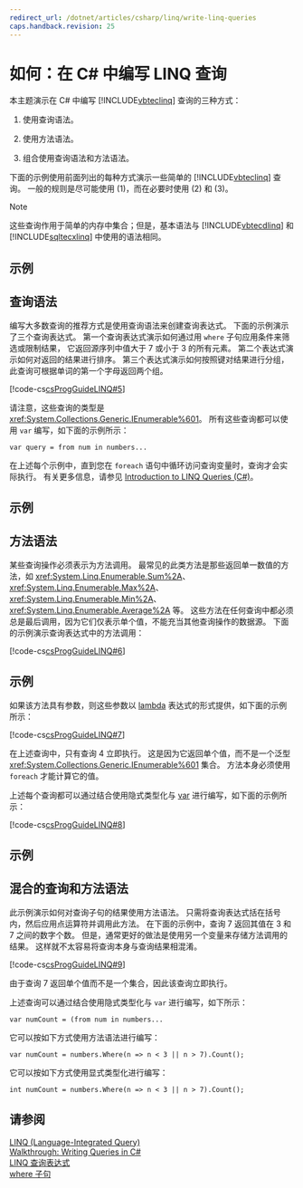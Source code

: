 ```yaml
---
redirect_url: /dotnet/articles/csharp/linq/write-linq-queries
caps.handback.revision: 25
---
```

# 如何：在 C# 中编写 LINQ 查询
本主题演示在 C\# 中编写 [!INCLUDE[vbteclinq](../../../csharp/includes/vbteclinq-md.md)] 查询的三种方式：  
  
1.  使用查询语法。  
  
2.  使用方法语法。  
  
3.  组合使用查询语法和方法语法。  
  
 下面的示例使用前面列出的每种方式演示一些简单的 [!INCLUDE[vbteclinq](../../../csharp/includes/vbteclinq-md.md)] 查询。  一般的规则是尽可能使用 \(1\)，而在必要时使用 \(2\) 和 \(3\)。  
  
> [!NOTE]
>  这些查询作用于简单的内存中集合；但是，基本语法与 [!INCLUDE[vbtecdlinq](../../../csharp/includes/vbtecdlinq-md.md)] 和 [!INCLUDE[sqltecxlinq](../../../csharp/programming-guide/concepts/linq/includes/sqltecxlinq-md.md)] 中使用的语法相同。  
  
## 示例  
  
## 查询语法  
 编写大多数查询的推荐方式是使用查询语法来创建查询表达式。  下面的示例演示了三个查询表达式。  第一个查询表达式演示如何通过用 `where` 子句应用条件来筛选或限制结果，  它返回源序列中值大于 7 或小于 3 的所有元素。  第二个表达式演示如何对返回的结果进行排序。  第三个表达式演示如何按照键对结果进行分组，  此查询可根据单词的第一个字母返回两个组。  
  
 [!code-cs[csProgGuideLINQ#5](../../../csharp/programming-guide/arrays/codesnippet/csharp/csLINQProgRef/csrefLINQHowTos.cs#5)]  
  
 请注意，这些查询的类型是 <xref:System.Collections.Generic.IEnumerable%601>。  所有这些查询都可以使用 `var` 编写，如下面的示例所示：  
  
 `var query = from num in numbers...`  
  
 在上述每个示例中，直到您在 `foreach` 语句中循环访问查询变量时，查询才会实际执行。  有关更多信息，请参见 [Introduction to LINQ Queries \(C\#\)](../../../csharp/programming-guide/concepts/linq/introduction-to-linq-queries.md)。  
  
## 示例  
  
## 方法语法  
 某些查询操作必须表示为方法调用。  最常见的此类方法是那些返回单一数值的方法，如 <xref:System.Linq.Enumerable.Sum%2A>、<xref:System.Linq.Enumerable.Max%2A>、<xref:System.Linq.Enumerable.Min%2A>、<xref:System.Linq.Enumerable.Average%2A> 等。  这些方法在任何查询中都必须总是最后调用，因为它们仅表示单个值，不能充当其他查询操作的数据源。  下面的示例演示查询表达式中的方法调用：  
  
 [!code-cs[csProgGuideLINQ#6](../../../csharp/programming-guide/arrays/codesnippet/csharp/csLINQProgRef/csrefLINQHowTos.cs#6)]  
  
## 示例  
 如果该方法具有参数，则这些参数以 [lambda](../../../csharp/programming-guide/statements-expressions-operators/lambda-expressions.md) 表达式的形式提供，如下面的示例所示：  
  
 [!code-cs[csProgGuideLINQ#7](../../../csharp/programming-guide/arrays/codesnippet/csharp/csLINQProgRef/csrefLINQHowTos.cs#7)]  
  
 在上述查询中，只有查询 4 立即执行。  这是因为它返回单个值，而不是一个泛型 <xref:System.Collections.Generic.IEnumerable%601> 集合。  方法本身必须使用 `foreach` 才能计算它的值。  
  
 上述每个查询都可以通过结合使用隐式类型化与 [var](../../../csharp/language-reference/keywords/var.md) 进行编写，如下面的示例所示：  
  
 [!code-cs[csProgGuideLINQ#8](../../../csharp/programming-guide/arrays/codesnippet/csharp/csLINQProgRef/csrefLINQHowTos.cs#8)]  
  
## 示例  
  
## 混合的查询和方法语法  
 此示例演示如何对查询子句的结果使用方法语法。  只需将查询表达式括在括号内，然后应用点运算符并调用此方法。  在下面的示例中，查询 7 返回其值在 3 和 7 之间的数字个数。  但是，通常更好的做法是使用另一个变量来存储方法调用的结果。  这样就不太容易将查询本身与查询结果相混淆。  
  
 [!code-cs[csProgGuideLINQ#9](../../../csharp/programming-guide/arrays/codesnippet/csharp/csLINQProgRef/csrefLINQHowTos.cs#9)]  
  
 由于查询 7 返回单个值而不是一个集合，因此该查询立即执行。  
  
 上述查询可以通过结合使用隐式类型化与 `var` 进行编写，如下所示：  
  
```  
var numCount = (from num in numbers...  
```  
  
 它可以按如下方式使用方法语法进行编写：  
  
```  
var numCount = numbers.Where(n => n < 3 || n > 7).Count();  
```  
  
 它可以按如下方式使用显式类型化进行编写：  
  
```  
int numCount = numbers.Where(n => n < 3 || n > 7).Count();  
```  
  
## 请参阅  
 [LINQ \(Language\-Integrated Query\)](../Topic/LINQ%20\(Language-Integrated%20Query\).md)   
 [Walkthrough: Writing Queries in C\#](../../../csharp/programming-guide/concepts/linq/walkthrough-writing-queries-linq.md)   
 [LINQ 查询表达式](../../../csharp/programming-guide/linq-query-expressions/index.md)   
 [where 子句](../../../csharp/language-reference/keywords/where-clause.md)
